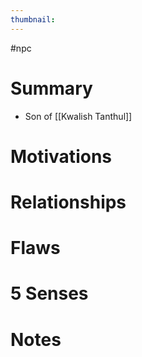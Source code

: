 ```yaml
---
thumbnail: 
---
```


#npc
# Summary
- Son of [[Kwalish Tanthul]]

# Motivations
# Relationships
# Flaws
# 5 Senses
# Notes
